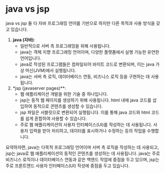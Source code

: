 # java vs jsp

java vs jsp 둘 다 자바 프로그래밍 언어를 기반으로 하지만 다른 목적과 사용 방식을 갖고 있습니다.

1. **java (자바)**:
    - 일반적으로 서버 측 프로그래밍을 위해 사용됩니다.
    - java는 객체 지향 프로그래밍 언어이며, 다양한 플랫폼에서 실행 가능한 유연한 언어입니다.
    - java로 작성된 프로그램들은 컴파일되어 바이트 코드로 변환되며, 이는 java 가상 머신(JVM)에서 실행됩니다.
    - java는 서버 측 로직, 데이터베이스 연동, 비즈니스 로직 등을 구현하는 데 사용됩니다.
2. *jsp (javaserver pages)**:
    - 웹 애플리케이션 개발을 위한 기술 중 하나입니다.
    - jsp는 동적 웹 페이지를 생성하기 위해 사용됩니다. html 내에 java 코드를 삽입하여 동적으로 콘텐츠를 생성할 수 있습니다.
    - jsp 파일은 서블릿으로 변환되어 실행됩니다. 이를 통해 java 코드와 html 코드를 쉽게 혼합하여 사용할 수 있습니다.
    - 주로 웹 애플리케이션의 사용자 인터페이스(UI)를 작성하는 데 사용됩니다. 사용자 입력을 받아 처리하고, 데이터를 표시하거나 수정하는 등의 작업을 수행합니다.

요약하자면, java는 다목적 프로그래밍 언어이며 서버 측 로직을 작성하는 데 사용되고, jsp는 java로 웹 애플리케이션의 동적인 콘텐츠를 생성하는 데 사용됩니다. 
java는 주로 비즈니스 로직이나 데이터베이스 연동과 같은 백엔드 작업에 중점을 두고 있으며, jsp는 주로 프론트엔드 사용자 인터페이스(UI) 작성에 중점을 두고 있습니다.
